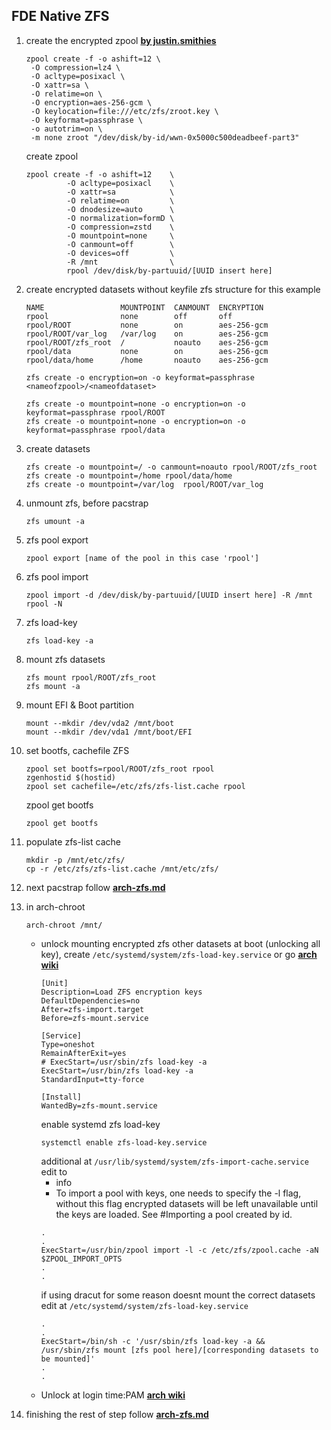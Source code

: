 ## FDE Native ZFS

1.  create the encrypted zpool
    **[by justin.smithies](https://justine.smithies.me.uk/2024/01/03/installing-void-linux-with-encrypted-root-on-zfs/)**
    ```
    zpool create -f -o ashift=12 \
     -O compression=lz4 \
     -O acltype=posixacl \
     -O xattr=sa \
     -O relatime=on \
     -O encryption=aes-256-gcm \
     -O keylocation=file:///etc/zfs/zroot.key \
     -O keyformat=passphrase \
     -o autotrim=on \
     -m none zroot "/dev/disk/by-id/wwn-0x5000c500deadbeef-part3"
    ```
    create zpool
    ```
    zpool create -f -o ashift=12    \
             -O acltype=posixacl    \
             -O xattr=sa            \
             -O relatime=on         \
             -O dnodesize=auto      \
             -O normalization=formD \
             -O compression=zstd    \
             -O mountpoint=none     \
             -O canmount=off        \
             -O devices=off         \
             -R /mnt                \
             rpool /dev/disk/by-partuuid/[UUID insert here]
    ```

2.  create encrypted datasets without keyfile
    zfs structure for this example
    ```
    NAME                 MOUNTPOINT  CANMOUNT  ENCRYPTION
    rpool                none        off       off
    rpool/ROOT           none        on        aes-256-gcm
    rpool/ROOT/var_log   /var/log    on        aes-256-gcm
    rpool/ROOT/zfs_root  /           noauto    aes-256-gcm
    rpool/data           none        on        aes-256-gcm
    rpool/data/home      /home       noauto    aes-256-gcm
    ```
    ```
    zfs create -o encryption=on -o keyformat=passphrase <nameofzpool>/<nameofdataset>
    ```
    ```
    zfs create -o mountpoint=none -o encryption=on -o keyformat=passphrase rpool/ROOT
    zfs create -o mountpoint=none -o encryption=on -o keyformat=passphrase rpool/data
    ```

3.  create datasets
    ```
    zfs create -o mountpoint=/ -o canmount=noauto rpool/ROOT/zfs_root
    zfs create -o mountpoint=/home rpool/data/home
    zfs create -o mountpoint=/var/log  rpool/ROOT/var_log
    ```

4.  unmount zfs, before pacstrap
    ```
    zfs umount -a
    ```

5.  zfs pool export
    ```
    zpool export [name of the pool in this case 'rpool']
    ```

6.  zfs pool import
    ```
    zpool import -d /dev/disk/by-partuuid/[UUID insert here] -R /mnt rpool -N
    ```

7.  zfs load-key
    ```
    zfs load-key -a
    ```

8.  mount zfs datasets
    ```
    zfs mount rpool/ROOT/zfs_root
    zfs mount -a
    ```

9.  mount EFI & Boot partition
    ```
    mount --mkdir /dev/vda2 /mnt/boot
    mount --mkdir /dev/vda1 /mnt/boot/EFI
    ```
10. set bootfs, cachefile ZFS 
    ```
    zpool set bootfs=rpool/ROOT/zfs_root rpool
    zgenhostid $(hostid)
    zpool set cachefile=/etc/zfs/zfs-list.cache rpool
    ```
    zpool get bootfs
    ```
    zpool get bootfs
    ```

11. populate zfs-list cache
    ```
    mkdir -p /mnt/etc/zfs/
    cp -r /etc/zfs/zfs-list.cache /mnt/etc/zfs/
    ```

12. next pacstrap follow **[arch-zfs.md](https://github.com/Elephant9748/dotfiles/blob/main/docs/arch/arch-zfs.md)**

13. in arch-chroot 
    ```
    arch-chroot /mnt/
    ```
    *   unlock mounting encrypted zfs other datasets at boot (unlocking all key), 
        create ``/etc/systemd/system/zfs-load-key.service`` or go **[arch wiki](https://wiki.archlinux.org/title/ZFS#Unlock/Mount_at_boot_time:_systemd)**
        ```
        [Unit]
        Description=Load ZFS encryption keys
        DefaultDependencies=no
        After=zfs-import.target
        Before=zfs-mount.service

        [Service]
        Type=oneshot
        RemainAfterExit=yes
        # ExecStart=/usr/sbin/zfs load-key -a
        ExecStart=/usr/bin/zfs load-key -a
        StandardInput=tty-force

        [Install]
        WantedBy=zfs-mount.service
        ```
        enable systemd zfs load-key
        ```
        systemctl enable zfs-load-key.service
        ```
        additional at ``/usr/lib/systemd/system/zfs-import-cache.service`` edit to
        - info
        - To import a pool with keys, one needs to specify the -l flag, without this flag encrypted datasets will be left unavailable until the keys are loaded. See #Importing a pool created by id.
        ```
        .
        .
        ExecStart=/usr/bin/zpool import -l -c /etc/zfs/zpool.cache -aN $ZPOOL_IMPORT_OPTS
        .
        .
        ```
        if using dracut for some reason doesnt mount the correct datasets edit at ``/etc/systemd/system/zfs-load-key.service``
        ```
        .
        .
        ExecStart=/bin/sh -c '/usr/sbin/zfs load-key -a && /usr/sbin/zfs mount [zfs pool here]/[corresponding datasets to be mounted]'
        .
        .
        ```
    *   Unlock at login time:PAM **[arch wiki](https://wiki.archlinux.org/title/ZFS#Unlock_at_login_time:_PAM)**

14. finishing the rest of step follow **[arch-zfs.md](https://github.com/Elephant9748/dotfiles/blob/main/docs/arch/arch-zfs.md)**

